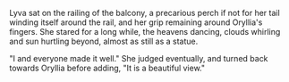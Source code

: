 Lyva sat on the railing of the balcony, a precarious perch if not for her tail winding itself around the rail, and her grip remaining around Oryllia's fingers. She stared for a long while, the heavens dancing, clouds whirling and sun hurtling beyond, almost as still as a statue.    

"I and everyone made it well." She judged eventually, and turned back towards Oryllia before adding, "It is a beautiful view."